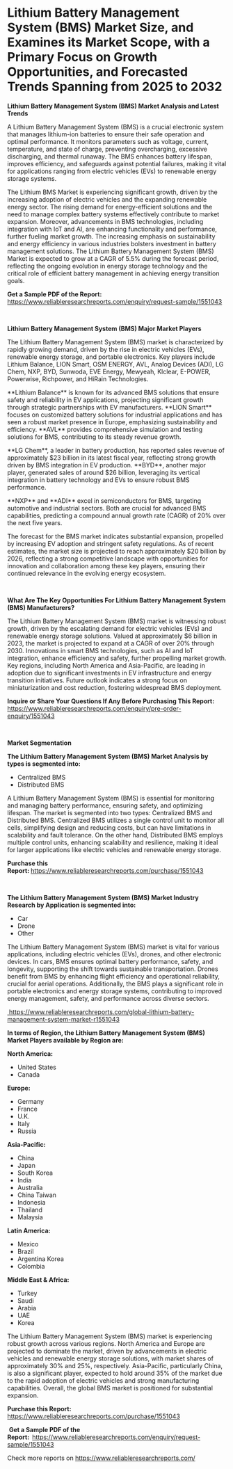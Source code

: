 <p><h1>Lithium Battery Management System (BMS) Market Size, and Examines its Market Scope, with a Primary Focus on Growth Opportunities, and Forecasted Trends Spanning from 2025 to 2032</h1></p><p><strong>Lithium Battery Management System (BMS) Market Analysis and Latest Trends</strong></p>
<p><p>A Lithium Battery Management System (BMS) is a crucial electronic system that manages lithium-ion batteries to ensure their safe operation and optimal performance. It monitors parameters such as voltage, current, temperature, and state of charge, preventing overcharging, excessive discharging, and thermal runaway. The BMS enhances battery lifespan, improves efficiency, and safeguards against potential failures, making it vital for applications ranging from electric vehicles (EVs) to renewable energy storage systems.</p><p>The Lithium BMS Market is experiencing significant growth, driven by the increasing adoption of electric vehicles and the expanding renewable energy sector. The rising demand for energy-efficient solutions and the need to manage complex battery systems effectively contribute to market expansion. Moreover, advancements in BMS technologies, including integration with IoT and AI, are enhancing functionality and performance, further fueling market growth. The increasing emphasis on sustainability and energy efficiency in various industries bolsters investment in battery management solutions. The Lithium Battery Management System (BMS) Market is expected to grow at a CAGR of 5.5% during the forecast period, reflecting the ongoing evolution in energy storage technology and the critical role of efficient battery management in achieving energy transition goals.</p></p>
<p><strong>Get a Sample PDF of the Report:&nbsp;</strong> <a href="https://www.reliableresearchreports.com/enquiry/request-sample/1551043?utm_campaign=2201&utm_medium=2&utm_source=Github&utm_content=ia&utm_term=12022025&utm_id=lithium-battery-management-system-bms">https://www.reliableresearchreports.com/enquiry/request-sample/1551043</a></p>
<p>&nbsp;</p>
<p><strong>Lithium Battery Management System (BMS) Major Market Players</strong></p>
<p><p>The Lithium Battery Management System (BMS) market is characterized by rapidly growing demand, driven by the rise in electric vehicles (EVs), renewable energy storage, and portable electronics. Key players include Lithium Balance, LION Smart, OSM ENERGY, AVL, Analog Devices (ADI), LG Chem, NXP, BYD, Sunwoda, EVE Energy, Mewyeah, Klclear, E-POWER, Powerwise, Richpower, and HiRain Technologies. </p><p>**Lithium Balance** is known for its advanced BMS solutions that ensure safety and reliability in EV applications, projecting significant growth through strategic partnerships with EV manufacturers. **LION Smart** focuses on customized battery solutions for industrial applications and has seen a robust market presence in Europe, emphasizing sustainability and efficiency. **AVL** provides comprehensive simulation and testing solutions for BMS, contributing to its steady revenue growth.</p><p>**LG Chem**, a leader in battery production, has reported sales revenue of approximately $23 billion in its latest fiscal year, reflecting strong growth driven by BMS integration in EV production. **BYD**, another major player, generated sales of around $26 billion, leveraging its vertical integration in battery technology and EVs to ensure robust BMS performance.</p><p>**NXP** and **ADI** excel in semiconductors for BMS, targeting automotive and industrial sectors. Both are crucial for advanced BMS capabilities, predicting a compound annual growth rate (CAGR) of 20% over the next five years.</p><p>The forecast for the BMS market indicates substantial expansion, propelled by increasing EV adoption and stringent safety regulations. As of recent estimates, the market size is projected to reach approximately $20 billion by 2026, reflecting a strong competitive landscape with opportunities for innovation and collaboration among these key players, ensuring their continued relevance in the evolving energy ecosystem.</p></p>
<p>&nbsp;</p>
<p><strong>What Are The Key Opportunities For Lithium Battery Management System (BMS) Manufacturers?</strong></p>
<p><p>The Lithium Battery Management System (BMS) market is witnessing robust growth, driven by the escalating demand for electric vehicles (EVs) and renewable energy storage solutions. Valued at approximately $6 billion in 2023, the market is projected to expand at a CAGR of over 20% through 2030. Innovations in smart BMS technologies, such as AI and IoT integration, enhance efficiency and safety, further propelling market growth. Key regions, including North America and Asia-Pacific, are leading in adoption due to significant investments in EV infrastructure and energy transition initiatives. Future outlook indicates a strong focus on miniaturization and cost reduction, fostering widespread BMS deployment.</p></p>
<p><strong>Inquire or Share Your Questions If Any Before Purchasing This Report:</strong> <a href="https://www.reliableresearchreports.com/enquiry/pre-order-enquiry/1551043?utm_campaign=2201&utm_medium=2&utm_source=Github&utm_content=ia&utm_term=12022025&utm_id=lithium-battery-management-system-bms">https://www.reliableresearchreports.com/enquiry/pre-order-enquiry/1551043</a></p>
<p>&nbsp;</p>
<p><strong>Market Segmentation</strong></p>
<p><strong>The Lithium Battery Management System (BMS) Market Analysis by types is segmented into:</strong></p>
<p><ul><li>Centralized BMS</li><li>Distributed BMS</li></ul></p>
<p><p>A Lithium Battery Management System (BMS) is essential for monitoring and managing battery performance, ensuring safety, and optimizing lifespan. The market is segmented into two types: Centralized BMS and Distributed BMS. Centralized BMS utilizes a single control unit to monitor all cells, simplifying design and reducing costs, but can have limitations in scalability and fault tolerance. On the other hand, Distributed BMS employs multiple control units, enhancing scalability and resilience, making it ideal for larger applications like electric vehicles and renewable energy storage.</p></p>
<p><strong>Purchase this Report:&nbsp;</strong><a href="https://www.reliableresearchreports.com/purchase/1551043?utm_campaign=2201&utm_medium=2&utm_source=Github&utm_content=ia&utm_term=12022025&utm_id=lithium-battery-management-system-bms">https://www.reliableresearchreports.com/purchase/1551043</a></p>
<p>&nbsp;</p>
<p><strong>The Lithium Battery Management System (BMS) Market Industry Research by Application is segmented into:</strong></p>
<p><ul><li>Car</li><li>Drone</li><li>Other</li></ul></p>
<p><p>The Lithium Battery Management System (BMS) market is vital for various applications, including electric vehicles (EVs), drones, and other electronic devices. In cars, BMS ensures optimal battery performance, safety, and longevity, supporting the shift towards sustainable transportation. Drones benefit from BMS by enhancing flight efficiency and operational reliability, crucial for aerial operations. Additionally, the BMS plays a significant role in portable electronics and energy storage systems, contributing to improved energy management, safety, and performance across diverse sectors.</p></p>
<p><a href="https://www.reliableresearchreports.com/global-lithium-battery-management-system-market-r1551043?utm_campaign=2201&utm_medium=2&utm_source=Github&utm_content=ia&utm_term=12022025&utm_id=lithium-battery-management-system-bms">&nbsp;https://www.reliableresearchreports.com/global-lithium-battery-management-system-market-r1551043</a></p>
<p><strong>In terms of Region, the Lithium Battery Management System (BMS) Market Players available by Region are:</strong></p>
<p>
    <p> <strong> North America: </strong>
        <ul>
            <li>United States</li>
            <li>Canada</li>
        </ul>
        </p> 
    <p> <strong> Europe: </strong>
        <ul>
            <li>Germany</li>
            <li>France</li>
            <li>U.K.</li>
            <li>Italy</li>
            <li>Russia</li>
        </ul>
        </p> 
    <p> <strong> Asia-Pacific: </strong>
        <ul>
            <li>China</li>
            <li>Japan</li>
            <li>South Korea</li>
            <li>India</li>
            <li>Australia</li>
            <li>China Taiwan</li>
            <li>Indonesia</li>
            <li>Thailand</li>
            <li>Malaysia</li>
        </ul>
        </p> 
    <p> <strong> Latin America: </strong>
        <ul>
            <li>Mexico</li>
            <li>Brazil</li>
            <li>Argentina Korea</li>
            <li>Colombia</li>
        </ul>
        </p> 
    <p> <strong> Middle East & Africa: </strong>
        <ul>
            <li>Turkey</li>
            <li>Saudi</li>
            <li>Arabia</li>
            <li>UAE</li>
            <li>Korea</li>
        </ul>
    </p>
    </p>
<p><p>The Lithium Battery Management System (BMS) market is experiencing robust growth across various regions. North America and Europe are projected to dominate the market, driven by advancements in electric vehicles and renewable energy storage solutions, with market shares of approximately 30% and 25%, respectively. Asia-Pacific, particularly China, is also a significant player, expected to hold around 35% of the market due to the rapid adoption of electric vehicles and strong manufacturing capabilities. Overall, the global BMS market is positioned for substantial expansion.</p></p>
<p><strong>Purchase this Report: </strong><a href="https://www.reliableresearchreports.com/purchase/1551043?utm_campaign=2201&utm_medium=2&utm_source=Github&utm_content=ia&utm_term=12022025&utm_id=lithium-battery-management-system-bms">https://www.reliableresearchreports.com/purchase/1551043</a></p>
<p>&nbsp;<strong>Get a Sample PDF of the Report:&nbsp;&nbsp;</strong><a href="https://www.reliableresearchreports.com/enquiry/request-sample/1551043?utm_campaign=2201&utm_medium=2&utm_source=Github&utm_content=ia&utm_term=12022025&utm_id=lithium-battery-management-system-bms">https://www.reliableresearchreports.com/enquiry/request-sample/1551043</a></p>
<p><strong></strong></p>
<p>Check more reports on <a href="https://www.reliableresearchreports.com/?utm_campaign=2201&utm_medium=2&utm_source=Github&utm_content=ia&utm_term=12022025&utm_id=lithium-battery-management-system-bms">https://www.reliableresearchreports.com/</a></p>